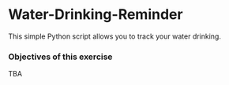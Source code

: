 # Water-Drinking-Reminder
This simple Python script allows you to track your water drinking.

### Objectives of this exercise
TBA
